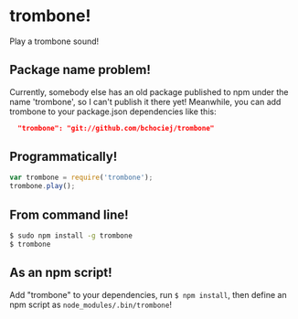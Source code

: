 # trombone!

Play a trombone sound!

## Package name problem!

Currently, somebody else has an old package published to npm under the name 'trombone', so I can't publish it there yet!
Meanwhile, you can add trombone to your package.json dependencies like this:

```json
  "trombone": "git://github.com/bchociej/trombone"
```


## Programmatically!

```javascript
var trombone = require('trombone');
trombone.play();
```

## From command line!

```bash
$ sudo npm install -g trombone
$ trombone
```

## As an npm script!

Add "trombone" to your dependencies, run `$ npm install`, then define an npm script as `node_modules/.bin/trombone`!
